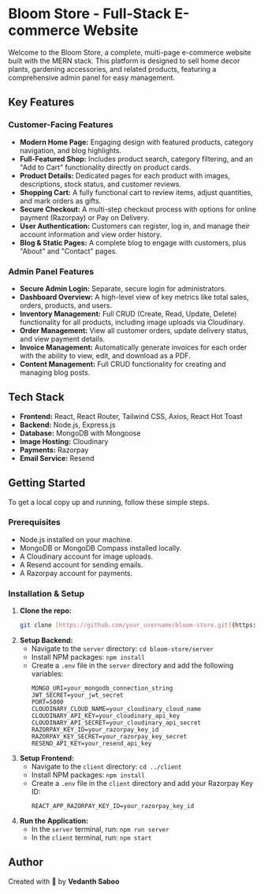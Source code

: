 # Bloom Store - Full-Stack E-commerce Website

Welcome to the Bloom Store, a complete, multi-page e-commerce website built with the MERN stack. This platform is designed to sell home decor plants, gardening accessories, and related products, featuring a comprehensive admin panel for easy management.

<!--![Bloom Store Homepage](https://i.imgur.com/your-homepage-screenshot.png)  Optional: You can add a screenshot of your app here -->

## Key Features

### Customer-Facing Features

* **Modern Home Page:** Engaging design with featured products, category navigation, and blog highlights.
* **Full-Featured Shop:** Includes product search, category filtering, and an "Add to Cart" functionality directly on product cards.
* **Product Details:** Dedicated pages for each product with images, descriptions, stock status, and customer reviews.
* **Shopping Cart:** A fully functional cart to review items, adjust quantities, and mark orders as gifts.
* **Secure Checkout:** A multi-step checkout process with options for online payment (Razorpay) or Pay on Delivery.
* **User Authentication:** Customers can register, log in, and manage their account information and view order history.
* **Blog & Static Pages:** A complete blog to engage with customers, plus "About" and "Contact" pages.

### Admin Panel Features

* **Secure Admin Login:** Separate, secure login for administrators.
* **Dashboard Overview:** A high-level view of key metrics like total sales, orders, products, and users.
* **Inventory Management:** Full CRUD (Create, Read, Update, Delete) functionality for all products, including image uploads via Cloudinary.
* **Order Management:** View all customer orders, update delivery status, and view payment details.
* **Invoice Management:** Automatically generate invoices for each order with the ability to view, edit, and download as a PDF.
* **Content Management:** Full CRUD functionality for creating and managing blog posts.

## Tech Stack

* **Frontend:** React, React Router, Tailwind CSS, Axios, React Hot Toast
* **Backend:** Node.js, Express.js
* **Database:** MongoDB with Mongoose
* **Image Hosting:** Cloudinary
* **Payments:** Razorpay
* **Email Service:** Resend

## Getting Started

To get a local copy up and running, follow these simple steps.

### Prerequisites

* Node.js installed on your machine.
* MongoDB or MongoDB Compass installed locally.
* A Cloudinary account for image uploads.
* A Resend account for sending emails.
* A Razorpay account for payments.

### Installation & Setup

1.  **Clone the repo:**
    ```sh
    git clone [https://github.com/your_username/bloom-store.git](https://github.com/your_username/bloom-store.git)
    ```
2.  **Setup Backend:**
    * Navigate to the `server` directory: `cd bloom-store/server`
    * Install NPM packages: `npm install`
    * Create a `.env` file in the `server` directory and add the following variables:
        ```env
        MONGO_URI=your_mongodb_connection_string
        JWT_SECRET=your_jwt_secret
        PORT=5000
        CLOUDINARY_CLOUD_NAME=your_cloudinary_cloud_name
        CLOUDINARY_API_KEY=your_cloudinary_api_key
        CLOUDINARY_API_SECRET=your_cloudinary_api_secret
        RAZORPAY_KEY_ID=your_razorpay_key_id
        RAZORPAY_KEY_SECRET=your_razorpay_key_secret
        RESEND_API_KEY=your_resend_api_key
        ```
3.  **Setup Frontend:**
    * Navigate to the `client` directory: `cd ../client`
    * Install NPM packages: `npm install`
    * Create a `.env` file in the `client` directory and add your Razorpay Key ID:
        ```env
        REACT_APP_RAZORPAY_KEY_ID=your_razorpay_key_id
        ```
4.  **Run the Application:**
    * In the `server` terminal, run: `npm run server`
    * In the `client` terminal, run: `npm start`

## Author

Created with 💜 by **Vedanth Saboo**
